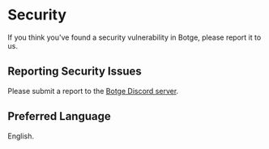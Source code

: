 <!-- @format -->

# Security

If you think you've found a security vulnerability in Botge, please report it to us.

## Reporting Security Issues

Please submit a report to the [Botge Discord server](https://discord.gg/ZjGb7XTg9N).

## Preferred Language

English.
